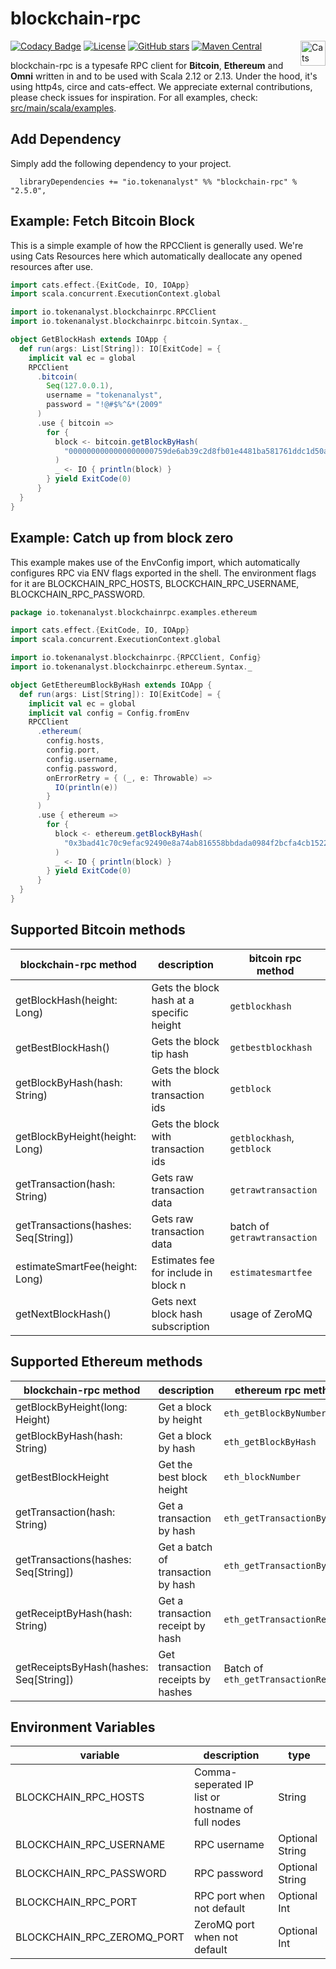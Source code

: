 # blockchain-rpc
[![Codacy Badge](https://api.codacy.com/project/badge/Grade/202ed1ef51524b749560c0ffd78400f7)](https://www.codacy.com/manual/tokenanalyst/bitcoin-rpc?utm_source=github.com&amp;utm_medium=referral&amp;utm_content=tokenanalyst/bitcoin-rpc&amp;utm_campaign=Badge_Grade)
[![License](http://img.shields.io/:license-Apache%202-blue.svg)](http://www.apache.org/licenses/LICENSE-2.0.txt) [![GitHub stars](https://img.shields.io/github/stars/tokenanalyst/blockchain-rpc.svg?style=flat)](https://github.com/tokenanalyst/bitcoin-rpc/stargazers) 
[![Maven Central](https://img.shields.io/maven-central/v/io.tokenanalyst/blockchain-rpc_2.13.svg)](https://search.maven.org/search?q=io.tokenanalyst%20bitcoin-rpc) <img src="https://typelevel.org/cats/img/cats-badge.svg" height="40px" align="right" alt="Cats friendly" /></a>

blockchain-rpc is a typesafe RPC client for **Bitcoin**, **Ethereum** and **Omni** written in and to be used with Scala 2.12 or 2.13. Under the hood, it's using http4s, circe and cats-effect. We appreciate external contributions, please check issues for inspiration. For all examples, check: [src/main/scala/examples](https://github.com/tokenanalyst/bitcoin-rpc/tree/master/src/main/scala/examples).

## Add Dependency

Simply add the following dependency to your project.

```
  libraryDependencies += "io.tokenanalyst" %% "blockchain-rpc" % "2.5.0",
```

## Example: Fetch Bitcoin Block 

This is a simple example of how the RPCClient is generally used. We're using Cats Resources here which automatically deallocate any opened resources after use.

```scala
import cats.effect.{ExitCode, IO, IOApp}
import scala.concurrent.ExecutionContext.global

import io.tokenanalyst.blockchainrpc.RPCClient
import io.tokenanalyst.blockchainrpc.bitcoin.Syntax._

object GetBlockHash extends IOApp {
  def run(args: List[String]): IO[ExitCode] = {
    implicit val ec = global
    RPCClient
      .bitcoin(
        Seq(127.0.0.1),
        username = "tokenanalyst",
        password = "!@#$%^&*(2009"
      )
      .use { bitcoin =>
        for {
          block <- bitcoin.getBlockByHash(
            "0000000000000000000759de6ab39c2d8fb01e4481ba581761ddc1d50a57358d"
          )
          _ <- IO { println(block) }
        } yield ExitCode(0)
      }
  }
}
```

## Example: Catch up from block zero

This example makes use of the EnvConfig import, which automatically configures RPC via ENV flags exported in the shell. The environment flags for it are BLOCKCHAIN_RPC_HOSTS, BLOCKCHAIN_RPC_USERNAME, BLOCKCHAIN_RPC_PASSWORD.

```scala
package io.tokenanalyst.blockchainrpc.examples.ethereum

import cats.effect.{ExitCode, IO, IOApp}
import scala.concurrent.ExecutionContext.global

import io.tokenanalyst.blockchainrpc.{RPCClient, Config}
import io.tokenanalyst.blockchainrpc.ethereum.Syntax._

object GetEthereumBlockByHash extends IOApp {
  def run(args: List[String]): IO[ExitCode] = {
    implicit val ec = global
    implicit val config = Config.fromEnv
    RPCClient
      .ethereum(
        config.hosts,
        config.port,
        config.username,
        config.password,
        onErrorRetry = { (_, e: Throwable) =>
          IO(println(e))
        }
      )
      .use { ethereum =>
        for {
          block <- ethereum.getBlockByHash(
            "0x3bad41c70c9efac92490e8a74ab816558bbdada0984f2bcfa4cb1522ddb3ca16"
          )
          _ <- IO { println(block) }
        } yield ExitCode(0)
      }
  }
}
```

## Supported Bitcoin methods

| blockchain-rpc method  | description  |  bitcoin rpc method |
|---|---|---|
| getBlockHash(height: Long)  | Gets the block hash at a specific height  | `getblockhash`  |
| getBestBlockHash()  |  Gets the block tip hash | `getbestblockhash`  |
| getBlockByHash(hash: String)  | Gets the block with transaction ids  | `getblock` |
| getBlockByHeight(height: Long) | Gets the block with transaction ids  |  `getblockhash`, `getblock` |
| getTransaction(hash: String) | Gets raw transaction data | `getrawtransaction` |
| getTransactions(hashes: Seq[String])  | Gets raw transaction data | batch of `getrawtransaction`  |
| estimateSmartFee(height: Long) | Estimates fee for include in block n | `estimatesmartfee` |
| getNextBlockHash()  | Gets next block hash subscription | usage of ZeroMQ |

## Supported Ethereum methods

| blockchain-rpc method | description  |  ethereum rpc method |
|---|---|---|
| getBlockByHeight(long: Height) | Get a block by height | `eth_getBlockByNumber` |
| getBlockByHash(hash: String) |Get a block by hash | `eth_getBlockByHash` | 
| getBestBlockHeight | Get the best block height | `eth_blockNumber` | 
| getTransaction(hash: String) |Get a transaction by hash| `eth_getTransactionByHash` |
| getTransactions(hashes: Seq[String]) |Get a batch of transaction by hash| `eth_getTransactionByHash` |
| getReceiptByHash(hash: String) | Get a transaction receipt by hash | `eth_getTransactionReceipt` |
| getReceiptsByHash(hashes: Seq[String]) |Get transaction receipts by hashes | Batch of `eth_getTransactionReceipt` | 


## Environment Variables

| variable  | description  | type |
|---|---|---|
| BLOCKCHAIN_RPC_HOSTS  | Comma-seperated IP list or hostname of full nodes | String |
| BLOCKCHAIN_RPC_USERNAME  | RPC username | Optional String |
| BLOCKCHAIN_RPC_PASSWORD  | RPC password | Optional String |
| BLOCKCHAIN_RPC_PORT  | RPC port when not default | Optional Int |
| BLOCKCHAIN_RPC_ZEROMQ_PORT  | ZeroMQ port when not default | Optional Int |
